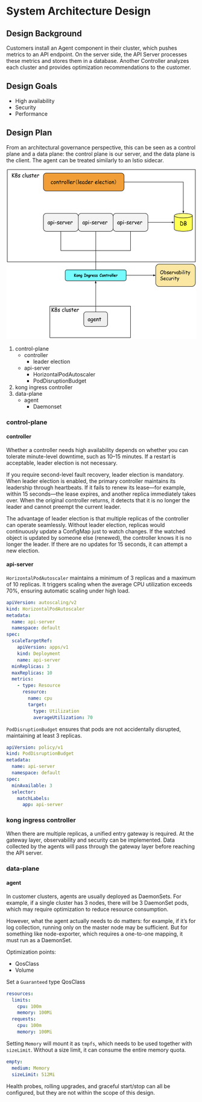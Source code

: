 # System Architecture Design

## Design Background
Customers install an Agent component in their cluster, which pushes metrics to an API endpoint. On the server side, the API Server processes these metrics and stores them in a database. Another Controller analyzes each cluster and provides optimization recommendations to the customer.

## Design Goals
- High availability
- Security
- Performance

## Design Plan
From an architectural governance perspective, this can be seen as a control plane and a data plane: the control plane is our server, and the data plane is the client. The agent can be treated similarly to an Istio sidecar.

<img src="img/design.png" alt="design" width="550" height="450">

1. control-plane
   - controller 
     - leader election
   - api-server 
     - HorizontalPodAutoscaler
     - PodDisruptionBudget
2. kong ingress controller
3. data-plane
   - agent 
     - Daemonset 

### control-plane

#### controller
Whether a controller needs high availability depends on whether you can tolerate minute-level downtime, such as 10–15 minutes. If a restart is acceptable, leader election is not necessary.

If you require second-level fault recovery, leader election is mandatory. When leader election is enabled, the primary controller maintains its leadership through heartbeats. If it fails to renew its lease—for example, within 15 seconds—the lease expires, and another replica immediately takes over. When the original controller returns, it detects that it is no longer the leader and cannot preempt the current leader.

The advantage of leader election is that multiple replicas of the controller can operate seamlessly. Without leader election, replicas would continuously update a ConfigMap just to watch changes. If the watched object is updated by someone else (renewed), the controller knows it is no longer the leader. If there are no updates for 15 seconds, it can attempt a new election.

#### api-server

`HorizontalPodAutoscaler` maintains a minimum of 3 replicas and a maximum of 10 replicas. It triggers scaling when the average CPU utilization exceeds 70%, ensuring automatic scaling under high load.
```yaml
apiVersion: autoscaling/v2
kind: HorizontalPodAutoscaler
metadata:
  name: api-server
  namespace: default
spec:
  scaleTargetRef:
    apiVersion: apps/v1
    kind: Deployment
    name: api-server   
  minReplicas: 3
  maxReplicas: 10      
  metrics:
    - type: Resource
      resource:
        name: cpu
        target:
          type: Utilization
          averageUtilization: 70
```

`PodDisruptionBudget` ensures that pods are not accidentally disrupted, maintaining at least 3 replicas.
```yaml
apiVersion: policy/v1
kind: PodDisruptionBudget
metadata:
  name: api-server
  namespace: default
spec:
  minAvailable: 3
  selector:
    matchLabels:
      app: api-server
```

### kong ingress controller
When there are multiple replicas, a unified entry gateway is required. At the gateway layer, observability and security can be implemented. Data collected by the agents will pass through the gateway layer before reaching the API server.

### data-plane

#### agent
In customer clusters, agents are usually deployed as DaemonSets. For example, if a single cluster has 3 nodes, there will be 3 DaemonSet pods, which may require optimization to reduce resource consumption.

However, what the agent actually needs to do matters: for example, if it’s for log collection, running only on the master node may be sufficient. But for something like node-exporter, which requires a one-to-one mapping, it must run as a DaemonSet.

Optimization points:
- QosClass
- Volume

Set a `Guaranteed` type QosClass
```yaml
resources:
  limits:
    cpu: 100m
    memory: 100Mi
  requests:
    cpu: 100m
    memory: 100Mi
```

Setting `Memory` will mount it as `tmpfs`, which needs to be used together with `sizeLimit`. Without a size limit, it can consume the entire memory quota.
```yaml
empty:
  medium: Memory
  sizeLimit: 512Mi
```

Health probes, rolling upgrades, and graceful start/stop can all be configured, but they are not within the scope of this design.